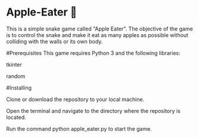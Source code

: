# Apple-Eater :apple:

This is a simple snake game called "Apple Eater". The objective of the game is to control the snake and make it eat as many apples as possible without colliding with the walls or its own body.

#Prerequisites
This game requires Python 3 and the following libraries:
<p>tkinter
<p>random

#Installing
<p>Clone or download the repository to your local machine.
<p>Open the terminal and navigate to the directory where the repository is located.
<p>Run the command python apple_eater.py to start the game.
